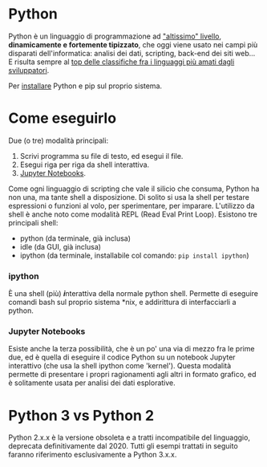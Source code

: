 # Python 

Python è un linguaggio di programmazione ad ["altissimo" livello](https://it.wikipedia.org/wiki/Linguaggio_di_programmazione_ad_altissimo_livello), **dinamicamente e fortemente tipizzato**, che oggi viene usato nei campi più disparati dell'informatica: analisi dei dati, scripting, back-end dei siti web... E risulta sempre al [top delle classifiche fra i linguaggi più amati dagli sviluppatori](https://survey.stackoverflow.co/2022/#most-loved-dreaded-and-wanted-language-want).





Per <a href="https://www.python.org/downloads/">installare</a> Python e pip sul proprio sistema.

# Come eseguirlo

Due (o tre) modalità principali:

1. Scrivi programma su file di testo, ed esegui il file.
1. Esegui riga per riga da shell interattiva.
1. [Jupyter Notebooks](#jupyter-notebooks).

Come ogni linguaggio di scripting che vale il silicio che consuma, Python ha non una, ma tante shell a disposizione. Di solito si usa la shell per testare espressioni o funzioni al volo, per sperimentare, per imparare. L'utilizzo da shell è anche noto come modalità REPL (Read Eval Print Loop). Esistono tre principali shell:

* python  (da terminale, già inclusa)
* idle    (da GUI, già inclusa)
* ipython (da terminale, installabile col comando: `pip install ipython`)

### ipython

È una shell (più) ***i***nterattiva della normale python shell. Permette di eseguire comandi bash sul proprio sistema *nix, e addirittura di interfacciarli a python. 

### Jupyter Notebooks
Esiste anche la terza possibilità, che è un po' una via di mezzo fra le prime due, ed è quella di eseguire il codice Python su un notebook Jupyter interattivo (che usa la shell ipython come 'kernel'). Questa modalità permette di presentare i propri ragionamenti agli altri in formato grafico, ed è solitamente usata per analisi dei dati esplorative.

# Python 3 vs Python 2

Python 2.x.x è la versione obsoleta e a tratti incompatibile del linguaggio, deprecata definitivamente dal 2020. Tutti gli esempi trattati in seguito faranno riferimento esclusivamente a Python 3.x.x.




